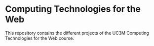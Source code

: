 # Computing Technologies for the Web

This repository contains the different projects of the UC3M Computing Technologies for the Web course.
